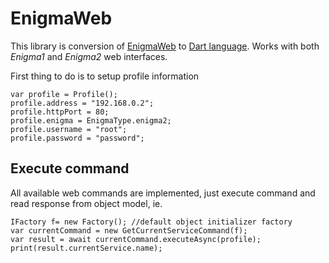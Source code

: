 # EnigmaWeb

This library is conversion of [EnigmaWeb](https://github.com/shaxxx/EnigmaWeb) to [Dart language](https://dart.dev).
Works with both *Enigma1* and *Enigma2* web interfaces.

First thing to do is to setup profile information 

    var profile = Profile();
    profile.address = "192.168.0.2";
    profile.httpPort = 80;
    profile.enigma = EnigmaType.enigma2;
    profile.username = "root";
    profile.password = "password";

## Execute command
All available web commands are implemented, just execute command and read response from object model, ie.

    IFactory f= new Factory(); //default object initializer factory
    var currentCommand = new GetCurrentServiceCommand(f);
    var result = await currentCommand.executeAsync(profile);
    print(result.currentService.name);  
    